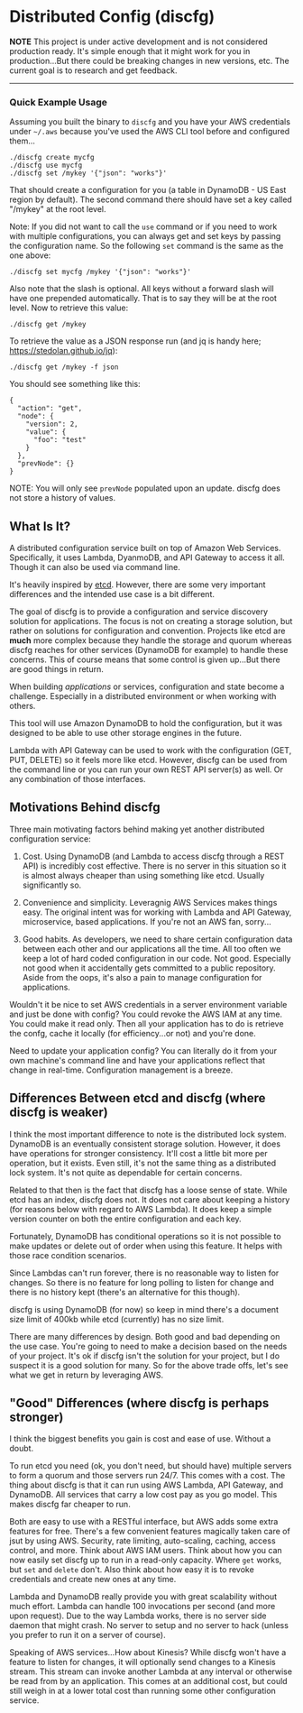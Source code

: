 # Distributed Config (discfg)

**NOTE** This project is under active development and is not considered production ready.
It's simple enough that it might work for you in production...But there could be breaking
changes in new versions, etc. The current goal is to research and get feedback.

------

### Quick Example Usage

Assuming you built the binary to ```discfg``` and you have your AWS credentials under ```~/.aws``` 
because you've used the AWS CLI tool before and configured them...

```
./discfg create mycfg    
./discfg use mycfg    
./discfg set /mykey '{"json": "works"}'    
```

That should create a configuration for you (a table in DynamoDB - US East region by default). 
The second command there should have set a key called "/mykey" at the root level.

Note: If you did not want to call the ```use``` command or if you need to work with multiple configurations,
you can always get and set keys by passing the configuration name. So the following ```set``` command is
the same as the one above:

```
./discfg set mycfg /mykey '{"json": "works"}'
```

Also note that the slash is optional. All keys without a forward slash will have one prepended automatically. 
That is to say they will be at the root level. Now to retrieve this value:

```
./discfg get /mykey
```

To retrieve the value as a JSON response run (and jq is handy here; https://stedolan.github.io/jq):

```
./discfg get /mykey -f json
```

You should see something like this:

```
{
  "action": "get",
  "node": {
    "version": 2,
    "value": {
      "foo": "test"
    }
  },
  "prevNode": {}
}
```

NOTE: You will only see ```prevNode``` populated upon an update. discfg does not store a history
of values.

## What Is It?

A distributed configuration service built on top of Amazon Web Services. Specifically, it uses 
Lambda, DyanmoDB, and API Gateway to access it all. Though it can also be used via command line.

It's heavily inspired by [etcd](https://github.com/coreos/etcd). However, there are some very
important differences and the intended use case is a bit different.

The goal of discfg is to provide a configuration and service discovery solution for applications. 
The focus is not on creating a storage solution, but rather on solutions for configuration and
convention. Projects like etcd are **much** more complex because they handle the storage and 
quorum whereas discfg reaches for other services (DynamoDB for example) to handle these concerns. 
This of course means that some control is given up...But there are good things in return.

When building _applications_ or services, configuration and state become a challenge. Especially 
in a distributed environment or when working with others.

This tool will use Amazon DynamoDB to hold the configuration, but it was designed to be able to use 
other storage engines in the future.

Lambda with API Gateway can be used to work with the configuration (GET, PUT, DELETE) so it feels 
more like etcd. However, discfg can be used from the command line or you can run your own REST API
server(s) as well. Or any combination of those interfaces.

## Motivations Behind discfg

Three main motivating factors behind making yet another distributed configuration service:

1. Cost. Using DynamoDB (and Lambda to access discfg through a REST API) is incredibly cost effective. 
There is no server in this situation so it is almost always cheaper than using something like etcd. 
Usually significantly so.

2. Convenience and simplicity. Leveragnig AWS Services makes things easy. The original intent was 
for working with Lambda and API Gateway, microservice, based applications. If you're not an AWS fan,
sorry...

3. Good habits. As developers, we need to share certain configuration data between each other and our
applications all the time. All too often we keep a lot of hard coded configuration in our code. Not good.
Especially not good when it accidentally gets committed to a public repository. Aside from the oops, it's
also a pain to manage configuration for applications.

Wouldn't it be nice to set AWS credentials in a server environment variable and just be done with config? 
You could revoke the AWS IAM at any time. You could make it read only. Then all your application has to do 
is retrieve the confg, cache it locally (for efficiency...or not) and you're done.

Need to update your application config? You can literally do it from your own machine's command line and 
have your applications reflect that change in real-time. Configuration management is a breeze.

## Differences Between etcd and discfg (where discfg is weaker)

I think the most important difference to note is the distributed lock system. DynamoDB is an eventually
consistent storage solution. However, it does have operations for stronger consistency. It'll cost a little
bit more per operation, but it exists. Even still, it's not the same thing as a distributed lock system. 
It's not quite as dependable for certain concerns.

Related to that then is the fact that discfg has a loose sense of state. While etcd has an index, discfg
does not. It does not care about keeping a history (for reasons below with regard to AWS Lambda). It does
keep a simple version counter on both the entire configuration and each key.

Fortunately, DynamoDB has conditional operations so it is not possible to make updates or delete out of 
order when using this feature. It helps with those race condition scenarios.

Since Lambdas can't run forever, there is no reasonable way to listen for changes. So there is no feature
for long polling to listen for change and there is no history kept (there's an alternative for this though).

discfg is using DynamoDB (for now) so keep in mind there's a document size limit of 400kb while etcd 
(currently) has no size limit.

There are many differences by design. Both good and bad depending on the use case. You're going to need
to make a decision based on the needs of your project. It's ok if discfg isn't the solution for your 
project, but I do suspect it is a good solution for many. So for the above trade offs, let's see what
we get in return by leveraging AWS.

## "Good" Differences (where discfg is perhaps stronger)

I think the biggest benefits you gain is cost and ease of use. Without a doubt.

To run etcd you need (ok, you don't need, but should have) multiple servers to form a quorum and those servers 
run 24/7. This comes with a cost. The thing about discfg is that it can run using AWS Lambda, API Gateway, and 
DynamoDB. All services that carry a low cost pay as you go model. This makes discfg far cheaper to run.

Both are easy to use with a RESTful interface, but AWS adds some extra features for free. There's a few 
convenient features magically taken care of jsut by using AWS. Security, rate limiting, auto-scaling, 
caching, access control, and more. Think about AWS IAM users. Think about how you can now easily set 
discfg up to run in a read-only capacity. Where ```get``` works, but ```set``` and ```delete``` don't. 
Also think about how easy it is to revoke credentials and create new ones at any time.

Lambda and DynamoDB really provide you with great scalability without much effort. Lambda can handle 100 
invocations per second (and more upon request). Due to the way Lambda works, there is no server side daemon 
that might crash. No server to setup and no server to hack (unless you prefer to run it on a server of course).

Speaking of AWS services...How about Kinesis? While discfg won't have a feature to listen for changes, it will 
optionally send changes to a Kinesis stream. This stream can invoke another Lambda at any interval or otherwise 
be read from by an application. This comes at an additional cost, but could still weigh in at a lower total cost
than running some other configuration service.
